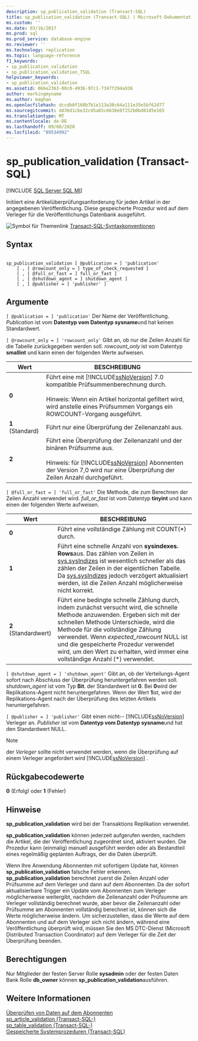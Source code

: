 ```yaml
---
description: sp_publication_validation (Transact-SQL)
title: sp_publication_validation (Transact-SQL) | Microsoft-Dokumentation
ms.custom: ''
ms.date: 03/16/2017
ms.prod: sql
ms.prod_service: database-engine
ms.reviewer: ''
ms.technology: replication
ms.topic: language-reference
f1_keywords:
- sp_publication_validation
- sp_publication_validation_TSQL
helpviewer_keywords:
- sp_publication_validation
ms.assetid: 06be2363-00c0-4936-97c1-7347f294a936
author: markingmyname
ms.author: maghan
ms.openlocfilehash: dccdb0f168b7b1e113a38c64a111e35e5bf62d77
ms.sourcegitcommit: dd36d1cbe32cd5a65c6638e8f252b0bd8145e165
ms.translationtype: MT
ms.contentlocale: de-DE
ms.lasthandoff: 09/08/2020
ms.locfileid: "89534992"
---
```

# <a name="sp_publication_validation-transact-sql"></a>sp_publication_validation (Transact-SQL)
[!INCLUDE [SQL Server SQL MI](../../includes/applies-to-version/sql-asdbmi.md)]

  Initiiert eine Artikelüberprüfungsanforderung für jeden Artikel in der angegebenen Veröffentlichung. Diese gespeicherte Prozedur wird auf dem Verleger für die Veröffentlichungs Datenbank ausgeführt.  
  
 ![Symbol für Themenlink](../../database-engine/configure-windows/media/topic-link.gif "Symbol für Themenlink") [Transact-SQL-Syntaxkonventionen](../../t-sql/language-elements/transact-sql-syntax-conventions-transact-sql.md)  
  
## <a name="syntax"></a>Syntax  
  
```  
  
sp_publication_validation [ @publication = ] 'publication'  
    [ , [ @rowcount_only = ] type_of_check_requested ]  
    [ , [ @full_or_fast = ] full_or_fast ]  
    [ , [ @shutdown_agent = ] shutdown_agent ]  
    [ , [ @publisher = ] 'publisher' ]  
```  
  
## <a name="arguments"></a>Argumente  
`[ @publication = ] 'publication'` Der Name der Veröffentlichung. *Publication* ist vom **Datentyp vom Datentyp sysname**und hat keinen Standardwert.  
  
`[ @rowcount_only = ] 'rowcount_only'` Gibt an, ob nur die Zeilen Anzahl für die Tabelle zurückgegeben werden soll. *rowcount_only* ist vom Datentyp **smallint** und kann einen der folgenden Werte aufweisen.  
  
|Wert|BESCHREIBUNG|  
|-----------|-----------------|  
|**0**|Führt eine mit [!INCLUDE[ssNoVersion](../../includes/ssnoversion-md.md)] 7.0 kompatible Prüfsummenberechnung durch.<br /><br /> Hinweis: Wenn ein Artikel horizontal gefiltert wird, wird anstelle eines Prüfsummen Vorgangs ein ROWCOUNT-Vorgang ausgeführt.|  
|**1** (Standard)|Führt nur eine Überprüfung der Zeilenanzahl aus.|  
|**2**|Führt eine Überprüfung der Zeilenanzahl und der binären Prüfsumme aus.<br /><br /> Hinweis: für [!INCLUDE[ssNoVersion](../../includes/ssnoversion-md.md)] Abonnenten der Version 7,0 wird nur eine Überprüfung der Zeilen Anzahl durchgeführt.|  
  
`[ @full_or_fast = ] 'full_or_fast'` Die Methode, die zum Berechnen der Zeilen Anzahl verwendet wird. *full_or_fast* ist vom Datentyp **tinyint** und kann einen der folgenden Werte aufweisen.  
  
|Wert|BESCHREIBUNG|  
|-----------|-----------------|  
|**0**|Führt eine vollständige Zählung mit COUNT(*) durch.|  
|**1**|Führt eine schnelle Anzahl von **sysindexes. Rows**aus. Das zählen von Zeilen in [sys.sysIndizes](../../relational-databases/system-compatibility-views/sys-sysindexes-transact-sql.md) ist wesentlich schneller als das zählen der Zeilen in der eigentlichen Tabelle. Da [sys.sysIndizes](../../relational-databases/system-compatibility-views/sys-sysindexes-transact-sql.md) jedoch verzögert aktualisiert werden, ist die Zeilen Anzahl möglicherweise nicht korrekt.|  
|**2** (Standardwert)|Führt eine bedingte schnelle Zählung durch, indem zunächst versucht wird, die schnelle Methode anzuwenden. Ergeben sich mit der schnellen Methode Unterschiede, wird die Methode für die vollständige Zählung verwendet. Wenn *expected_rowcount* NULL ist und die gespeicherte Prozedur verwendet wird, um den Wert zu erhalten, wird immer eine vollständige Anzahl (*) verwendet.|  
  
`[ @shutdown_agent = ] 'shutdown_agent'` Gibt an, ob der Verteilungs-Agent sofort nach Abschluss der Überprüfung heruntergefahren werden soll. *shutdown_agent* ist vom Typ **Bit**. der Standardwert ist **0**. Bei **0**wird der Replikations-Agent nicht heruntergefahren. Wenn der Wert **1**ist, wird der Replikations-Agent nach der Überprüfung des letzten Artikels heruntergefahren.  
  
`[ @publisher = ] 'publisher'` Gibt einen nicht-- [!INCLUDE[ssNoVersion](../../includes/ssnoversion-md.md)] Verleger an. *Publisher* ist vom **Datentyp vom Datentyp sysname**und hat den Standardwert NULL.  
  
> [!NOTE]  
>  der *Verleger* sollte nicht verwendet werden, wenn die Überprüfung auf einem Verleger angefordert wird [!INCLUDE[ssNoVersion](../../includes/ssnoversion-md.md)] .  
  
## <a name="return-code-values"></a>Rückgabecodewerte  
 **0** (Erfolg) oder **1** (Fehler)  
  
## <a name="remarks"></a>Hinweise  
 **sp_publication_validation** wird bei der Transaktions Replikation verwendet.  
  
 **sp_publication_validation** können jederzeit aufgerufen werden, nachdem die Artikel, die der Veröffentlichung zugeordnet sind, aktiviert wurden. Die Prozedur kann (einmalig) manuell ausgeführt werden oder als Bestandteil eines regelmäßig geplanten Auftrags, der die Daten überprüft.  
  
 Wenn Ihre Anwendung Abonnenten mit sofortigem Update hat, können **sp_publication_validation** falsche Fehler erkennen. **sp_publication_validation** berechnet zuerst die Zeilen Anzahl oder Prüfsumme auf dem Verleger und dann auf dem Abonnenten. Da der sofort aktualisierbare Trigger ein Update vom Abonnenten zum Verleger möglicherweise weitergibt, nachdem die Zeilenanzahl oder Prüfsumme am Verleger vollständig berechnet wurde, aber bevor die Zeilenanzahl oder Prüfsumme am Abonnenten vollständig berechnet ist, können sich die Werte möglicherweise ändern. Um sicherzustellen, dass die Werte auf dem Abonnenten und auf dem Verleger sich nicht ändern, während eine Veröffentlichung überprüft wird, müssen Sie den MS DTC-Dienst (Microsoft Distributed Transaction Coordinator) auf dem Verleger für die Zeit der Überprüfung beenden.  
  
## <a name="permissions"></a>Berechtigungen  
 Nur Mitglieder der festen Server Rolle **sysadmin** oder der festen Daten Bank Rolle **db_owner** können **sp_publication_validation**ausführen.  
  
## <a name="see-also"></a>Weitere Informationen  
 [Überprüfen von Daten auf dem Abonnenten](../../relational-databases/replication/validate-data-at-the-subscriber.md)   
 [sp_article_validation &#40;Transact-SQL-&#41;](../../relational-databases/system-stored-procedures/sp-article-validation-transact-sql.md)   
 [sp_table_validation &#40;Transact-SQL-&#41;](../../relational-databases/system-stored-procedures/sp-table-validation-transact-sql.md)   
 [Gespeicherte Systemprozeduren &#40;Transact-SQL&#41;](../../relational-databases/system-stored-procedures/system-stored-procedures-transact-sql.md)  
  
  
